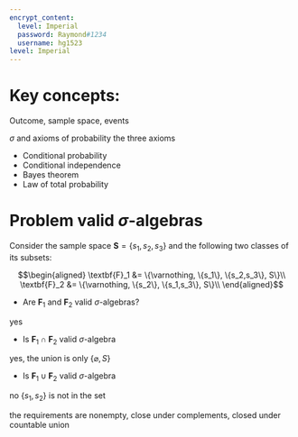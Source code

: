 ```yaml
---
encrypt_content:
  level: Imperial
  password: Raymond#1234
  username: hg1523
level: Imperial
---
```

# Key concepts:

Outcome, sample space, events

$\sigma$ and axioms of probability the three axioms

- Conditional probability
- Conditional independence
- Bayes theorem
- Law of total probability

# Problem valid $\sigma$-algebras

Consider the sample space $\textbf{S} = \{s_1, s_2, s_3\}$ and the following two classes of its subsets:

$$\begin{aligned}
\textbf{F}_1 &= \{\varnothing, \{s_1\}, \{s_2,s_3\}, S\}\\
\textbf{F}_2 &= \{\varnothing, \{s_2\}, \{s_1,s_3\}, S\}\\
\end{aligned}$$

- Are $\textbf{F}_1$ and $\textbf{F}_2$ valid $\sigma$-algebras?

yes
- Is $\textbf{F}_1\cap \textbf{F}_2$ valid $\sigma$-algebra

yes, the union is only $\{\varnothing, S\}$
- Is $\textbf{F}_1\cup \textbf{F}_2$ valid $\sigma$-algebra

no $\{s_1, s_2\}$ is not in the set





the requirements are nonempty, close under complements, closed under countable union

